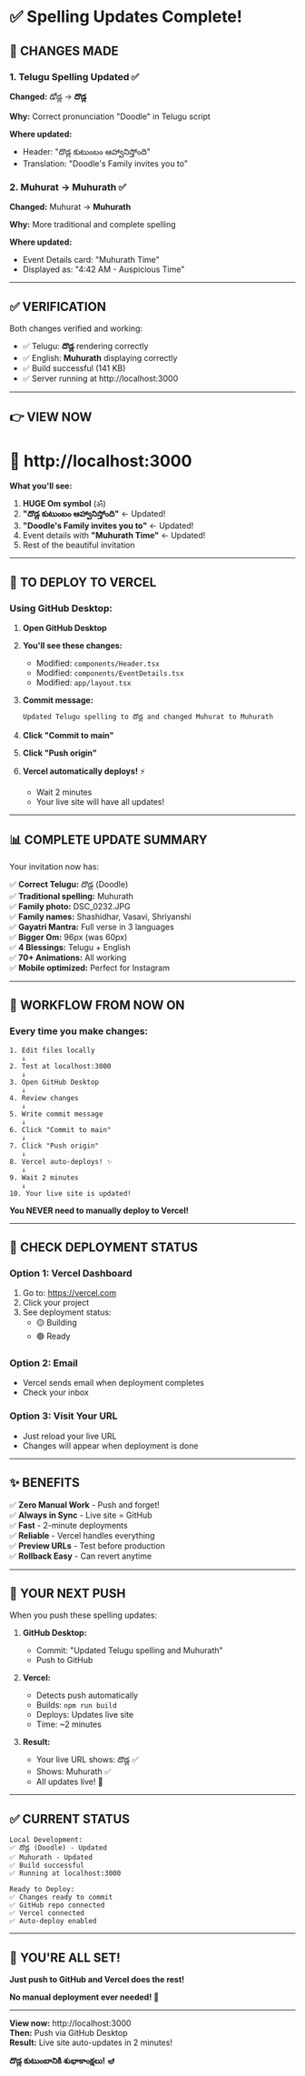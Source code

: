 # ✅ Spelling Updates Complete!

## 🎯 CHANGES MADE

### 1. **Telugu Spelling Updated** ✅
**Changed:** డోడ్ల → **దొడ్ల**

**Why:** Correct pronunciation "Doodle" in Telugu script

**Where updated:**
- Header: "దొడ్ల కుటుంబం ఆహ్వానిస్తోంది"
- Translation: "Doodle's Family invites you to"

### 2. **Muhurat → Muhurath** ✅
**Changed:** Muhurat → **Muhurath**

**Why:** More traditional and complete spelling

**Where updated:**
- Event Details card: "Muhurath Time"
- Displayed as: "4:42 AM - Auspicious Time"

---

## ✅ VERIFICATION

Both changes verified and working:
- ✅ Telugu: **దొడ్ల** rendering correctly
- ✅ English: **Muhurath** displaying correctly
- ✅ Build successful (141 KB)
- ✅ Server running at http://localhost:3000

---

## 👉 VIEW NOW

# 🔗 http://localhost:3000

**What you'll see:**
1. **HUGE Om symbol** (ॐ)
2. **"దొడ్ల కుటుంబం ఆహ్వానిస్తోంది"** ← Updated!
3. **"Doodle's Family invites you to"** ← Updated!
4. Event details with **"Muhurath Time"** ← Updated!
5. Rest of the beautiful invitation

---

## 🚀 TO DEPLOY TO VERCEL

### Using GitHub Desktop:

1. **Open GitHub Desktop**
2. **You'll see these changes:**
   - Modified: `components/Header.tsx`
   - Modified: `components/EventDetails.tsx`
   - Modified: `app/layout.tsx`

3. **Commit message:** 
   ```
   Updated Telugu spelling to దొడ్ల and changed Muhurat to Muhurath
   ```

4. **Click "Commit to main"**

5. **Click "Push origin"**

6. **Vercel automatically deploys!** ⚡
   - Wait 2 minutes
   - Your live site will have all updates!

---

## 📊 COMPLETE UPDATE SUMMARY

Your invitation now has:

✅ **Correct Telugu:** దొడ్ల (Doodle)  
✅ **Traditional spelling:** Muhurath  
✅ **Family photo:** DSC_0232.JPG  
✅ **Family names:** Shashidhar, Vasavi, Shriyanshi  
✅ **Gayatri Mantra:** Full verse in 3 languages  
✅ **Bigger Om:** 96px (was 60px)  
✅ **4 Blessings:** Telugu + English  
✅ **70+ Animations:** All working  
✅ **Mobile optimized:** Perfect for Instagram  

---

## 🔄 WORKFLOW FROM NOW ON

### Every time you make changes:

```
1. Edit files locally
   ↓
2. Test at localhost:3000
   ↓
3. Open GitHub Desktop
   ↓
4. Review changes
   ↓
5. Write commit message
   ↓
6. Click "Commit to main"
   ↓
7. Click "Push origin"
   ↓
8. Vercel auto-deploys! ✨
   ↓
9. Wait 2 minutes
   ↓
10. Your live site is updated!
```

**You NEVER need to manually deploy to Vercel!**

---

## 📱 CHECK DEPLOYMENT STATUS

### Option 1: Vercel Dashboard
1. Go to: https://vercel.com
2. Click your project
3. See deployment status:
   - 🟡 Building
   - 🟢 Ready

### Option 2: Email
- Vercel sends email when deployment completes
- Check your inbox

### Option 3: Visit Your URL
- Just reload your live URL
- Changes will appear when deployment is done

---

## ✨ BENEFITS

✅ **Zero Manual Work** - Push and forget!  
✅ **Always in Sync** - Live site = GitHub  
✅ **Fast** - 2-minute deployments  
✅ **Reliable** - Vercel handles everything  
✅ **Preview URLs** - Test before production  
✅ **Rollback Easy** - Can revert anytime  

---

## 🎯 YOUR NEXT PUSH

When you push these spelling updates:

1. **GitHub Desktop:**
   - Commit: "Updated Telugu spelling and Muhurath"
   - Push to GitHub

2. **Vercel:**
   - Detects push automatically
   - Builds: `npm run build`
   - Deploys: Updates live site
   - Time: ~2 minutes

3. **Result:**
   - Your live URL shows: దొడ్ల ✅
   - Shows: Muhurath ✅
   - All updates live! 🎉

---

## ✅ CURRENT STATUS

```
Local Development:
✅ దొడ్ల (Doodle) - Updated
✅ Muhurath - Updated
✅ Build successful
✅ Running at localhost:3000

Ready to Deploy:
✅ Changes ready to commit
✅ GitHub repo connected
✅ Vercel connected
✅ Auto-deploy enabled
```

---

## 🎊 YOU'RE ALL SET!

**Just push to GitHub and Vercel does the rest!**

**No manual deployment ever needed! 🚀**

---

**View now:** http://localhost:3000  
**Then:** Push via GitHub Desktop  
**Result:** Live site auto-updates in 2 minutes!

**దొడ్ల కుటుంబానికి శుభాకాంక్షలు! 🪔**

